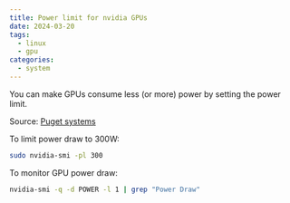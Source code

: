 ```yaml
---
title: Power limit for nvidia GPUs
date: 2024-03-20
tags:
  - linux
  - gpu
categories:
  - system
---
```


You can make GPUs consume less (or more) power by setting the power limit.

Source: [Puget systems](https://www.pugetsystems.com/labs/hpc/quad-rtx3090-gpu-power-limiting-with-systemd-and-nvidia-smi-1983/)

<!-- more -->

To limit power draw to 300W:
```bash
sudo nvidia-smi -pl 300
```

To monitor GPU power draw:
```bash
nvidia-smi -q -d POWER -l 1 | grep "Power Draw"
```
